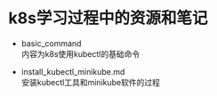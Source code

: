# k8s学习过程中的资源和笔记
- basic_command  
内容为k8s使用kubectl的基础命令

- install_kubectl_minikube.md  
安装kubectl工具和minikube软件的过程
